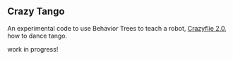 Crazy Tango
---

An experimental code to use Behavior Trees to teach a robot, [Crazyflie 2.0](https://www.bitcraze.io/crazyflie-2/), how to dance tango.

work in progress!
